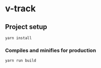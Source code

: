 # v-track

## Project setup
```
yarn install
```

### Compiles and minifies for production
```
yarn run build
```
